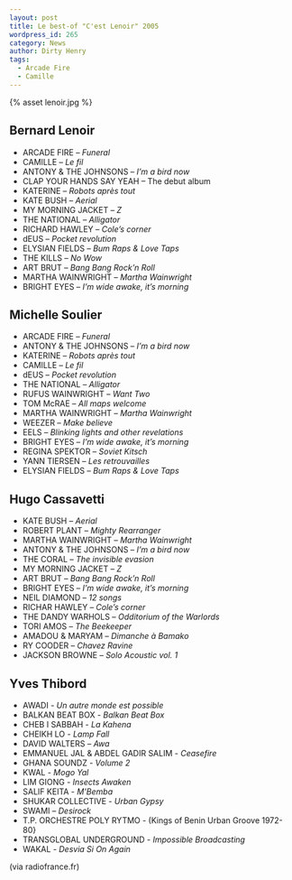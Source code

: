 ```yaml
---
layout: post
title: Le best-of "C'est Lenoir" 2005
wordpress_id: 265
category: News
author: Dirty Henry
tags:
  - Arcade Fire
  - Camille
---
```


{% asset lenoir.jpg %}

## Bernard Lenoir

- ARCADE FIRE – _Funeral_
- CAMILLE – _Le fil_
- ANTONY & THE JOHNSONS – _I’m a bird now_
- CLAP YOUR HANDS SAY YEAH – The debut album
- KATERINE – _Robots après tout_
- KATE BUSH – _Aerial_
- MY MORNING JACKET – _Z_
- THE NATIONAL – _Alligator_
- RICHARD HAWLEY – _Cole’s corner_
- dEUS – _Pocket revolution_
- ELYSIAN FIELDS – _Bum Raps & Love Taps_
- THE KILLS – _No Wow_
- ART BRUT – _Bang Bang Rock’n Roll_
- MARTHA WAINWRIGHT – _Martha Wainwright_
- BRIGHT EYES – _I’m wide awake, it’s morning_

## Michelle Soulier

- ARCADE FIRE – _Funeral_
- ANTONY & THE JOHNSONS – _I’m a bird now_
- KATERINE – _Robots après tout_
- CAMILLE – _Le fil_
- dEUS – _Pocket revolution_
- THE NATIONAL – _Alligator_
- RUFUS WAINWRIGHT – _Want Two_
- TOM McRAE – _All maps welcome_
- MARTHA WAINWRIGHT – _Martha Wainwright_
- WEEZER – _Make believe_
- EELS – _Blinking lights and other revelations_
- BRIGHT EYES – _I’m wide awake, it’s morning_
- REGINA SPEKTOR – _Soviet Kitsch_
- YANN TIERSEN – _Les retrouvailles_
- ELYSIAN FIELDS – _Bum Raps & Love Taps_

## Hugo Cassavetti

- KATE BUSH – _Aerial_
- ROBERT PLANT – _Mighty Rearranger_
- MARTHA WAINWRIGHT – _Martha Wainwright_
- ANTONY & THE JOHNSONS – _I’m a bird now_
- THE CORAL – _The invisible evasion_
- MY MORNING JACKET – _Z_
- ART BRUT – _Bang Bang Rock’n Roll_
- BRIGHT EYES – _I’m wide awake, it’s morning_
- NEIL DIAMOND – _12 songs_
- RICHAR HAWLEY – _Cole’s corner_
- THE DANDY WARHOLS – _Odditorium of the Warlords_
- TORI AMOS – _The Beekeeper_
- AMADOU & MARYAM – _Dimanche à Bamako_
- RY COODER – _Chavez Ravine_
- JACKSON BROWNE – _Solo Acoustic vol. 1_

## Yves Thibord

- AWADI - _Un autre monde est possible_
- BALKAN BEAT BOX - _Balkan Beat Box_
- CHEB I SABBAH - _La Kahena_
- CHEIKH LO - _Lamp Fall_
- DAVID WALTERS – _Awa_
- EMMANUEL JAL & ABDEL GADIR SALIM - _Ceasefire_
- GHANA SOUNDZ - _Volume 2_
- KWAL - _Mogo Yal_
- LIM GIONG - _Insects Awaken_
- SALIF KEITA - _M'Bemba_
- SHUKAR COLLECTIVE - _Urban Gypsy_
- SWAMI – _Desirock_
- T.P. ORCHESTRE POLY RYTMO - (Kings of Benin Urban Groove 1972-80}
- TRANSGLOBAL UNDERGROUND - _Impossible Broadcasting_
- WAKAL - _Desvia Si On Again_

(via radiofrance.fr)
